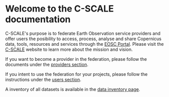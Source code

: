 # Welcome to the C-SCALE documentation

C-SCALE's purpose is to federate Earth Observation service providers and offer users the posibility to access, process, analyse and share Copernicus data, tools, resources and services through the [EOSC Portal](https://eosc-portal.eu/). Please visit the [C-SCALE](https://c-scale.eu/) website to learn more about the mission and vision.

If you want to become a provider in the federation, please follow the documents under the [providers section](c-scale-providers/getting-started/).

If you intent to use the federation for your projects, please follow the instructions under the [users section](c-scale-users/getting-started/).

A inventory of all datasets is available in the [data inventory page](available-datasets/).
